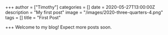 +++
author = ["Timothy"]
categories = []
date = 2020-05-27T13:00:00Z
description = "My first post"
image = "/images/2020-three-quarters-4.png"
tags = []
title = "First Post"

+++
Welcome to my blog! Expect more posts soon. 
